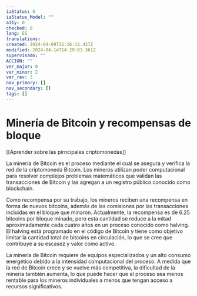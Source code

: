 ```yaml
---
iaStatus: 0
iaStatus_Model: ""
a11y: 0
checked: 0
lang: ES
translations: 
created: 2024-04-09T21:16:12.427Z
modified: 2024-04-14T14:29:03.361Z
supervisado: ""
ACCION: ""
ver_major: 0
ver_minor: 2
ver_rev: 3
nav_primary: []
nav_secondary: []
tags: []
---
```

# Minería de Bitcoin y recompensas de bloque

[[Aprender sobre las pirncipales criptomonedas]]

La minería de Bitcoin es el proceso mediante el cual se asegura y verifica la red de la criptomoneda Bitcoin. Los mineros utilizan poder computacional para resolver complejos problemas matemáticos que validan las transacciones de Bitcoin y las agregan a un registro público conocido como blockchain.

Como recompensa por su trabajo, los mineros reciben una recompensa en forma de nuevos bitcoins, además de las comisiones por las transacciones incluidas en el bloque que minaron. Actualmente, la recompensa es de 6.25 bitcoins por bloque minado, pero esta cantidad se reduce a la mitad aproximadamente cada cuatro años en un proceso conocido como halving. El halving está programado en el código de Bitcoin y tiene como objetivo limitar la cantidad total de bitcoins en circulación, lo que se cree que contribuye a su escasez y valor como activo.

La minería de Bitcoin requiere de equipos especializados y un alto consumo energético debido a la intensidad computacional del proceso. A medida que la red de Bitcoin crece y se vuelve más competitiva, la dificultad de la minería también aumenta, lo que puede hacer que el proceso sea menos rentable para los mineros individuales a menos que tengan acceso a recursos significativos.
